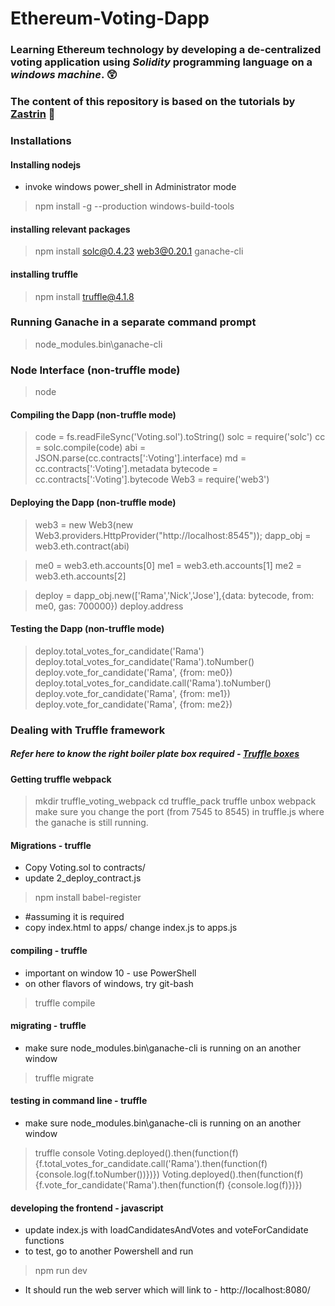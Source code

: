 # Ethereum-Voting-Dapp
### Learning Ethereum technology by developing a de-centralized voting application using *Solidity* programming language on a _windows machine_. :astonished:
### The content of this repository is based on the tutorials by [Zastrin](http://zastrin.com) :pray:

### Installations
#### Installing nodejs
* invoke windows power_shell in Administrator mode
>npm install -g --production windows-build-tools

#### installing relevant packages
>npm  install solc@0.4.23 web3@0.20.1 ganache-cli

#### installing truffle
>npm install truffle@4.1.8

### Running Ganache in a separate command prompt
>node_modules\.bin\ganache-cli


### Node Interface (non-truffle mode)
>node

#### Compiling the Dapp (non-truffle mode)
>code = fs.readFileSync('Voting.sol').toString()
>solc = require('solc')
>cc = solc.compile(code)
>abi =  JSON.parse(cc.contracts[':Voting'].interface)
>md = cc.contracts[':Voting'].metadata
>bytecode =  cc.contracts[':Voting'].bytecode
>Web3 = require('web3')

#### Deploying the Dapp (non-truffle mode)
>web3 = new Web3(new Web3.providers.HttpProvider("http://localhost:8545"));
>dapp_obj = web3.eth.contract(abi)

>me0 = web3.eth.accounts[0]
>me1 = web3.eth.accounts[1]
>me2 = web3.eth.accounts[2]

>deploy = dapp_obj.new(['Rama','Nick','Jose'],{data: bytecode, from: me0, gas: 700000})
>deploy.address

#### Testing the Dapp (non-truffle mode)
>deploy.total_votes_for_candidate('Rama')
>deploy.total_votes_for_candidate('Rama').toNumber()
>deploy.vote_for_candidate('Rama', {from: me0})
>deploy.total_votes_for_candidate.call('Rama').toNumber()
>deploy.vote_for_candidate('Rama', {from: me1})
>deploy.vote_for_candidate('Rama', {from: me2})


### Dealing with Truffle framework
##### Refer here to know the right boiler plate box required - [Truffle boxes](https://truffleframework.com/boxes)

#### Getting truffle webpack
> mkdir truffle_voting_webpack
>cd truffle_pack
>truffle unbox webpack
make sure you change the port (from 7545 to 8545) in truffle.js where the ganache is still running.

#### Migrations - truffle
* Copy Voting.sol to contracts/
* update 2_deploy_contract.js
>npm install babel-register
* #assuming it is required
* copy index.html to apps/ change index.js to apps.js

#### compiling - truffle
* important on window 10 - use PowerShell
* on other flavors of windows, try git-bash
>truffle compile

#### migrating - truffle
* make sure node_modules\.bin\ganache-cli is running on an another window
>truffle migrate

#### testing in command line - truffle
* make sure node_modules\.bin\ganache-cli is running on an another window
>truffle console
>Voting.deployed().then(function(f) {f.total_votes_for_candidate.call('Rama').then(function(f) {console.log(f.toNumber())})})
>Voting.deployed().then(function(f) {f.vote_for_candidate('Rama').then(function(f) {console.log(f)})})

#### developing the frontend - javascript
* update index.js with loadCandidatesAndVotes and voteForCandidate functions
* to test, go to another Powershell and run
> npm run dev
* It should run the web server which will link to - http://localhost:8080/
